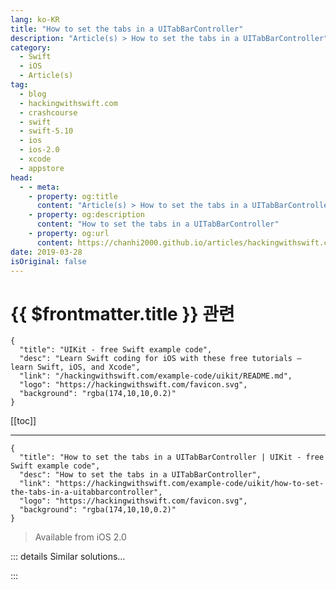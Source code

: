 ```yaml
---
lang: ko-KR
title: "How to set the tabs in a UITabBarController"
description: "Article(s) > How to set the tabs in a UITabBarController"
category:
  - Swift
  - iOS
  - Article(s)
tag: 
  - blog
  - hackingwithswift.com
  - crashcourse
  - swift
  - swift-5.10
  - ios
  - ios-2.0
  - xcode
  - appstore
head:
  - - meta:
    - property: og:title
      content: "Article(s) > How to set the tabs in a UITabBarController"
    - property: og:description
      content: "How to set the tabs in a UITabBarController"
    - property: og:url
      content: https://chanhi2000.github.io/articles/hackingwithswift.com/example-code/uikit/how-to-set-the-tabs-in-a-uitabbarcontroller.html
date: 2019-03-28
isOriginal: false
---
```


# {{ $frontmatter.title }} 관련

```component VPCard
{
  "title": "UIKit - free Swift example code",
  "desc": "Learn Swift coding for iOS with these free tutorials – learn Swift, iOS, and Xcode",
  "link": "/hackingwithswift.com/example-code/uikit/README.md",
  "logo": "https://hackingwithswift.com/favicon.svg",
  "background": "rgba(174,10,10,0.2)"
}
```

[[toc]]

---

```component VPCard
{
  "title": "How to set the tabs in a UITabBarController | UIKit - free Swift example code",
  "desc": "How to set the tabs in a UITabBarController",
  "link": "https://hackingwithswift.com/example-code/uikit/how-to-set-the-tabs-in-a-uitabbarcontroller",
  "logo": "https://hackingwithswift.com/favicon.svg",
  "background": "rgba(174,10,10,0.2)"
}
```

> Available from iOS 2.0

<!-- TODO: 작성 -->

<!--
If you're creating your tab bar controller from scratch, or if you just want to change the set up of your tabs at runtime, you can do so just by setting the `viewControllers` property of your tab bar controller. This expects to be given an array of view controllers in the order you want them displayed, and you should already have configured each view controller to have its own `UITabBarItem` with a title and icon.

If your tab bar controller is the root view controller of your window, you should be able to write something like this:

```swift
if let tabBarController = window?.rootViewController as? UITabBarController {
    let first = FirstViewController()
    let second = SecondViewController()

    tabBarController.viewControllers = [first, second]
}
```

-->

::: details Similar solutions…

<!--
/example-code/uikit/changing-which-uitabbarcontroller-tabs-can-be-edited">Changing which UITabBarController tabs can be edited 
/example-code/uikit/how-do-you-show-a-modal-view-controller-when-a-uitabbarcontroller-tab-is-tapped">How do you show a modal view controller when a UITabBarController tab is tapped? 
/example-code/arrays/how-to-count-objects-in-a-set-using-nscountedset">How to count objects in a set using NSCountedSet 
/example-code/language/when-to-use-a-set-rather-than-an-array">When to use a set rather than an array 
/example-code/testing/how-to-set-baselines-for-your-performance-tests">How to set baselines for your performance tests</a>
-->

:::


